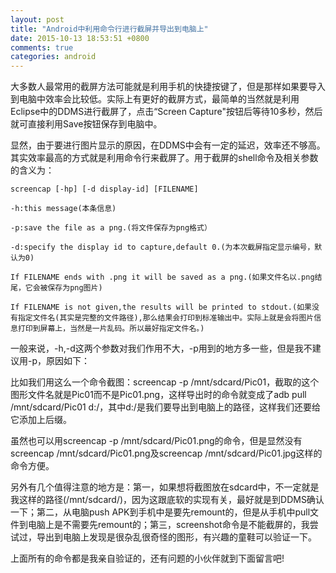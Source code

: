 ```yaml
---
layout: post
title: "Android中利用命令行进行截屏并导出到电脑上"
date: 2015-10-13 18:53:51 +0800
comments: true
categories: android
---
```

大多数人最常用的截屏方法可能就是利用手机的快捷按键了，但是那样如果要导入到电脑中效率会比较低。实际上有更好的截屏方式，最简单的当然就是利用Eclipse中的DDMS进行截屏了，点击“Screen Capture"按钮后等待10多秒，然后就可直接利用Save按钮保存到电脑中。  

显然，由于要进行图片显示的原因，在DDMS中会有一定的延迟<!--more-->，效率还不够高。其实效率最高的方式就是利用命令行来截屏了。用于截屏的shell命令及相关参数的含义为：  

	screencap [-hp] [-d display-id] [FILENAME]

	-h:this message(本条信息)

    -p:save the file as a png.(将文件保存为png格式）

    -d:specify the display id to capture,default 0.(为本次截屏指定显示编号，默认为0)

    If FILENAME ends with .png it will be saved as a png.(如果文件名以.png结尾，它会被保存为png图片)

    If FILENAME is not given,the results will be printed to stdout.(如果没有指定文件名(其实是完整的文件路径),那么结果会打印到标准输出中。实际上就是会将图片信息打印到屏幕上，当然是一片乱码。所以最好指定文件名。)

一般来说，-h,-d这两个参数对我们作用不大，-p用到的地方多一些，但是我不建议用-p，原因如下：  

比如我们用这么一个命令截图：screencap -p /mnt/sdcard/Pic01，截取的这个图形文件名就是Pic01而不是Pic01.png，这样导出时的命令就变成了adb pull /mnt/sdcard/Pic01 d:/，其中d:/是我们要导出到电脑上的路径，这样我们还要给它添加上后缀。  

虽然也可以用screencap -p /mnt/sdcard/Pic01.png的命令，但是显然没有screencap /mnt/sdcard/Pic01.png及screencap /mnt/sdcard/Pic01.jpg这样的命令方便。  

另外有几个值得注意的地方是：第一，如果想将截图放在sdcard中，不一定就是我这样的路径(/mnt/sdcard/)，因为这跟底软的实现有关，最好就是到DDMS确认一下；第二，从电脑push APK到手机中是要先remount的，但是从手机中pull文件到电脑上是不需要先remount的；第三，screenshot命令是不能截屏的，我尝试过，导出到电脑上发现是很杂乱很奇怪的图形，有兴趣的童鞋可以验证一下。  

上面所有的命令都是我亲自验证的，还有问题的小伙伴就到下面留言吧!  